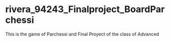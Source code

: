# rivera_94243_Finalproject_BoardParchessi
This is the game of Parchessi and Final Proyect of the class of Advanced
